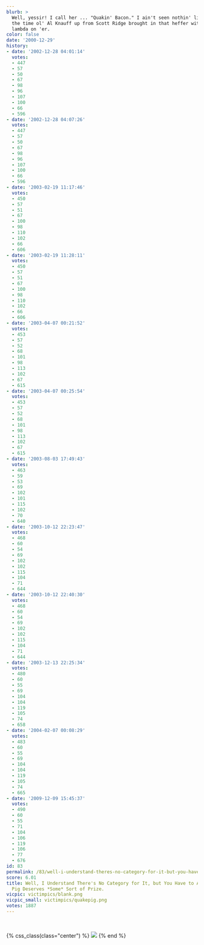 ```yaml
---
blurb: >
  Well, yessir! I call her ... "Quakin' Bacon." I ain't seen nothin' like 'er exceptin'
  the time ol' Al Knauff up from Scott Ridge brought in that heffer with the Half-Life
  lambda on 'er.
color: false
date: '2000-12-29'
history:
- date: '2002-12-28 04:01:14'
  votes:
  - 447
  - 57
  - 50
  - 67
  - 98
  - 96
  - 107
  - 100
  - 66
  - 596
- date: '2002-12-28 04:07:26'
  votes:
  - 447
  - 57
  - 50
  - 67
  - 98
  - 96
  - 107
  - 100
  - 66
  - 596
- date: '2003-02-19 11:17:46'
  votes:
  - 450
  - 57
  - 51
  - 67
  - 100
  - 98
  - 110
  - 102
  - 66
  - 606
- date: '2003-02-19 11:28:11'
  votes:
  - 450
  - 57
  - 51
  - 67
  - 100
  - 98
  - 110
  - 102
  - 66
  - 606
- date: '2003-04-07 00:21:52'
  votes:
  - 453
  - 57
  - 52
  - 68
  - 101
  - 98
  - 113
  - 102
  - 67
  - 615
- date: '2003-04-07 00:25:54'
  votes:
  - 453
  - 57
  - 52
  - 68
  - 101
  - 98
  - 113
  - 102
  - 67
  - 615
- date: '2003-08-03 17:49:43'
  votes:
  - 463
  - 59
  - 53
  - 69
  - 102
  - 101
  - 115
  - 102
  - 70
  - 640
- date: '2003-10-12 22:23:47'
  votes:
  - 468
  - 60
  - 54
  - 69
  - 102
  - 102
  - 115
  - 104
  - 71
  - 644
- date: '2003-10-12 22:40:30'
  votes:
  - 468
  - 60
  - 54
  - 69
  - 102
  - 102
  - 115
  - 104
  - 71
  - 644
- date: '2003-12-13 22:25:34'
  votes:
  - 480
  - 60
  - 55
  - 69
  - 104
  - 104
  - 119
  - 105
  - 74
  - 658
- date: '2004-02-07 00:08:29'
  votes:
  - 483
  - 60
  - 55
  - 69
  - 104
  - 104
  - 119
  - 105
  - 74
  - 665
- date: '2009-12-09 15:45:37'
  votes:
  - 490
  - 60
  - 55
  - 71
  - 104
  - 106
  - 119
  - 106
  - 77
  - 676
id: 83
permalink: /83/well-i-understand-theres-no-category-for-it-but-you-have-to-admit-that-this-pig-deserves-some-sort-of-prize/
score: 6.01
title: Well, I Understand There's No Category for It, but You Have to Admit That This
  Pig Deserves *Some* Sort of Prize.
vicpic: victimpics/blank.png
vicpic_small: victimpics/quakepig.png
votes: 1887
---
```


&nbsp;

{% css_class(class="center") %}
![](/img/victimpics/quakepigbig.png)
{% end %}

